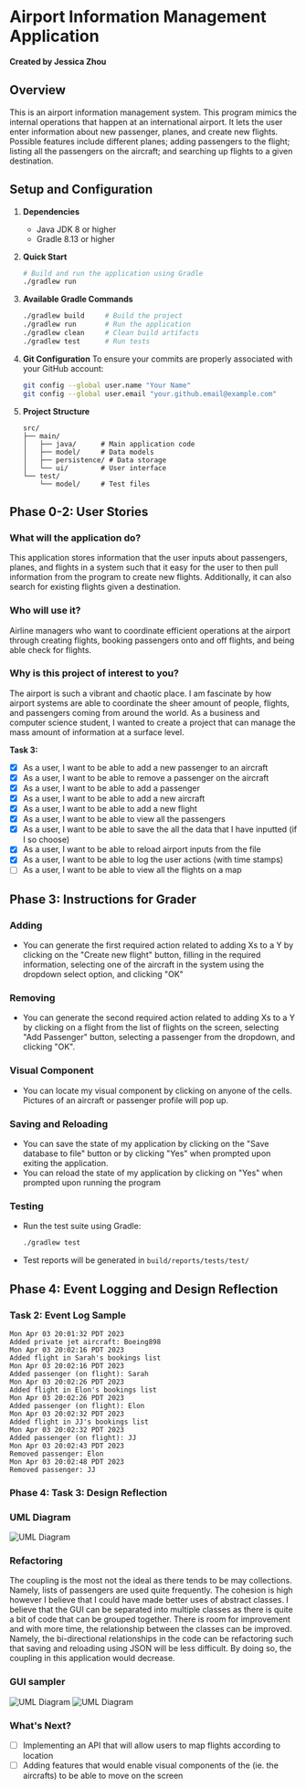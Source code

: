 # Airport Information Management Application
**Created by Jessica Zhou**

## Overview

This is an airport information management system. This program
mimics the internal operations that happen at an international
airport. It lets the user enter information about new passenger,
planes, and create new flights. Possible features include different
planes; adding passengers to the flight; listing all the passengers
on the aircraft; and searching up flights to a given destination.

## Setup and Configuration
1. **Dependencies**
   - Java JDK 8 or higher
   - Gradle 8.13 or higher

2. **Quick Start**
   ```bash
   # Build and run the application using Gradle
   ./gradlew run
   ```

3. **Available Gradle Commands**
   ```bash
   ./gradlew build     # Build the project
   ./gradlew run       # Run the application
   ./gradlew clean     # Clean build artifacts
   ./gradlew test      # Run tests
   ```

4. **Git Configuration**
   To ensure your commits are properly associated with your GitHub account:
   ```bash
   git config --global user.name "Your Name"
   git config --global user.email "your.github.email@example.com"
   ```

5. **Project Structure**
   ```
   src/
   ├── main/
   │   ├── java/      # Main application code
   │   ├── model/     # Data models
   │   ├── persistence/ # Data storage
   │   └── ui/        # User interface
   └── test/
       └── model/     # Test files
   ```

## Phase 0-2: User Stories

### What will the application do?
<p>This application stores information that the user inputs about
passengers, planes, and flights in a system such that it easy for
the user to then pull information from the program to create new
flights. Additionally, it can also search for existing flights
given a destination.</p>

### Who will use it?
<p>Airline managers who want to coordinate efficient operations at
the airport through creating flights, booking passengers onto and
off flights, and being able check for flights.</p>

### Why is this project of interest to you?
<p>The airport is such a vibrant and chaotic place. I am fascinate
by how airport systems are able to coordinate the sheer amount of
people, flights, and passengers coming from around the world. As a
business and computer science student, I wanted to create a project
that can manage the mass amount of information at a
surface level.</p>

**Task 3:**

- [x] As a user, I want to be able to add a new passenger to an aircraft
- [x] As a user, I want to be able to remove a passenger on the aircraft
- [x] As a user, I want to be able to add a passenger
- [x] As a user, I want to be able to add a new aircraft
- [x] As a user, I want to be able to add a new flight
- [x] As a user, I want to be able to view all the passengers
- [x] As a user, I want to be able to save the all the data that I have inputted (if I so choose)
- [x] As a user, I want to be able to reload airport inputs from the file
- [x] As a user, I want to be able to log the user actions (with time stamps)
- [ ] As a user, I want to be able to view all the flights on a map

## Phase 3: Instructions for Grader

### Adding
- You can generate the first required action related to adding Xs to a Y by
  clicking on the "Create new flight" button, filling in the required information,
  selecting one of the aircraft in the system using the dropdown select option,
  and clicking "OK"

### Removing
- You can generate the second required action related to adding Xs to a Y by
  clicking on a flight from the list of flights on the screen, selecting
  "Add Passenger" button, selecting a passenger from the dropdown, and clicking "OK".

### Visual Component
- You can locate my visual component by clicking on anyone of the cells. Pictures of an
  aircraft or passenger profile will pop up.

### Saving and Reloading
- You can save the state of my application by clicking on the "Save database to file"
  button or by clicking "Yes" when prompted upon exiting the application.
- You can reload the state of my application by clicking on "Yes" when prompted upon
  running the program

### Testing
- Run the test suite using Gradle:
  ```bash
  ./gradlew test
  ```
- Test reports will be generated in `build/reports/tests/test/`

## Phase 4: Event Logging and Design Reflection

### Task 2: Event Log Sample
```
Mon Apr 03 20:01:32 PDT 2023
Added private jet aircraft: Boeing898
Mon Apr 03 20:02:16 PDT 2023
Added flight in Sarah's bookings list
Mon Apr 03 20:02:16 PDT 2023
Added passenger (on flight): Sarah
Mon Apr 03 20:02:26 PDT 2023
Added flight in Elon's bookings list
Mon Apr 03 20:02:26 PDT 2023
Added passenger (on flight): Elon
Mon Apr 03 20:02:32 PDT 2023
Added flight in JJ's bookings list
Mon Apr 03 20:02:32 PDT 2023
Added passenger (on flight): JJ
Mon Apr 03 20:02:43 PDT 2023
Removed passenger: Elon
Mon Apr 03 20:02:48 PDT 2023
Removed passenger: JJ
```

### Phase 4: Task 3: Design Reflection

### UML Diagram

![UML Diagram](UML_Design_Diagram.png)

### Refactoring

The coupling is the most not the ideal as there tends to be may collections. Namely, lists of passengers
are used quite frequently. The cohesion is high however I believe that I could have made better uses of
abstract classes. I believe that the GUI can be separated into multiple classes as there is quite a bit
of code that can be grouped together. There is room for improvement and with more time, the relationship
between the classes can be improved. Namely, the bi-directional relationships in the code can be refactoring
such that saving and reloading using JSON will be less difficult. By doing so, the coupling in this application
would decrease.

### GUI sampler

![UML Diagram](GUI_Sampler_1.png)
![UML Diagram](GUI_Sampler_2.png)


### What's Next?
- [ ] Implementing an API that will allow users to map flights according to location
- [ ] Adding features that would enable visual components of the (ie. the aircrafts)
      to be able to move on the screen
